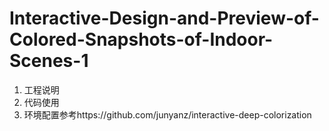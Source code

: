 # Interactive-Design-and-Preview-of-Colored-Snapshots-of-Indoor-Scenes-1
1. 工程说明
2. 代码使用
3. 环境配置参考https://github.com/junyanz/interactive-deep-colorization
